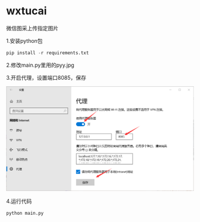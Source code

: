 # wxtucai
微信图采上传指定图片

1.安装python包

```python
pip install -r requirements.txt
```

2.修改main.py里用的pyy.jpg

3.开启代理，设置端口8085，保存

![c10058e7345e2705971b0a1839c022cc](img/c10058e7345e2705971b0a1839c022cc.png)

4.运行代码

```python
python main.py
```

